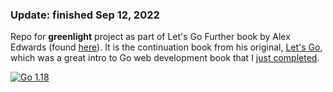 ### Update: finished Sep 12, 2022

Repo for **greenlight** project as part of Let's Go Further book by Alex Edwards
(found [here](https://lets-go-further.alexedwards.net)). It is the continuation book from his 
original, [Let's Go](https://lets-go.alexedwards.net), which was a great intro to Go web 
development book that I [just completed](https://github.com/sum28it/green-light).

<a href="https://golang.org/doc/go1.18"><img alt="Go 1.18" src="https://img.shields.io/badge/golang-1.18-blue?logo=go&color=5EC9E3"></a>
